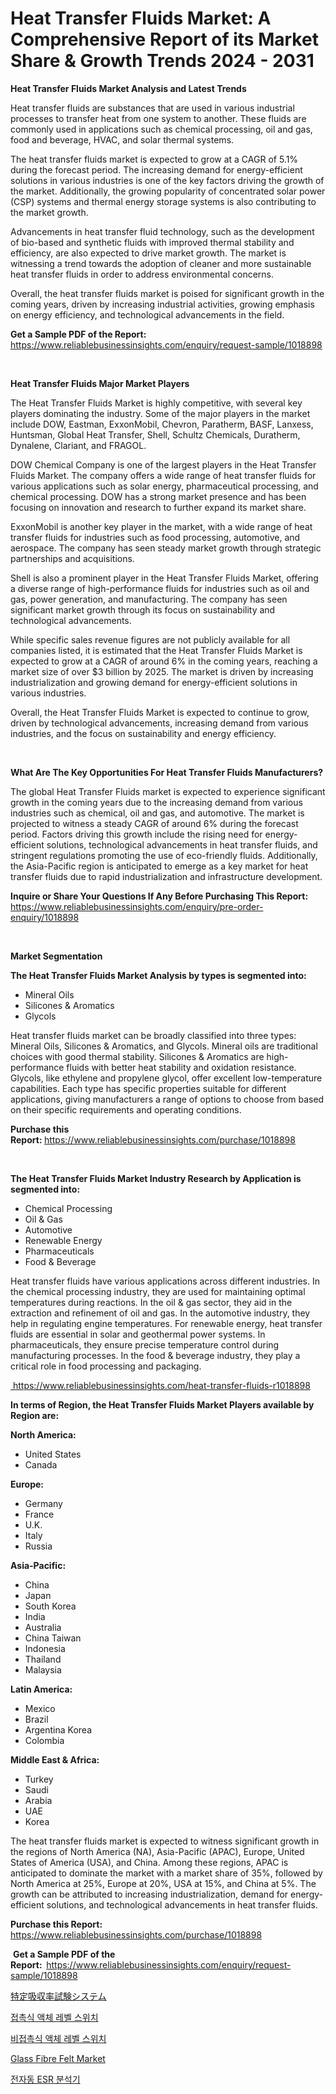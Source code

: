 <p><h1>Heat Transfer Fluids Market: A Comprehensive Report of its Market Share & Growth Trends 2024 - 2031</h1></p><p><strong>Heat Transfer Fluids Market Analysis and Latest Trends</strong></p>
<p><p>Heat transfer fluids are substances that are used in various industrial processes to transfer heat from one system to another. These fluids are commonly used in applications such as chemical processing, oil and gas, food and beverage, HVAC, and solar thermal systems.</p><p>The heat transfer fluids market is expected to grow at a CAGR of 5.1% during the forecast period. The increasing demand for energy-efficient solutions in various industries is one of the key factors driving the growth of the market. Additionally, the growing popularity of concentrated solar power (CSP) systems and thermal energy storage systems is also contributing to the market growth.</p><p>Advancements in heat transfer fluid technology, such as the development of bio-based and synthetic fluids with improved thermal stability and efficiency, are also expected to drive market growth. The market is witnessing a trend towards the adoption of cleaner and more sustainable heat transfer fluids in order to address environmental concerns.</p><p>Overall, the heat transfer fluids market is poised for significant growth in the coming years, driven by increasing industrial activities, growing emphasis on energy efficiency, and technological advancements in the field.</p></p>
<p><strong>Get a Sample PDF of the Report:&nbsp;</strong> <a href="https://www.reliablebusinessinsights.com/enquiry/request-sample/1018898">https://www.reliablebusinessinsights.com/enquiry/request-sample/1018898</a></p>
<p>&nbsp;</p>
<p><strong>Heat Transfer Fluids Major Market Players</strong></p>
<p><p>The Heat Transfer Fluids Market is highly competitive, with several key players dominating the industry. Some of the major players in the market include DOW, Eastman, ExxonMobil, Chevron, Paratherm, BASF, Lanxess, Huntsman, Global Heat Transfer, Shell, Schultz Chemicals, Duratherm, Dynalene, Clariant, and FRAGOL.</p><p>DOW Chemical Company is one of the largest players in the Heat Transfer Fluids Market. The company offers a wide range of heat transfer fluids for various applications such as solar energy, pharmaceutical processing, and chemical processing. DOW has a strong market presence and has been focusing on innovation and research to further expand its market share.</p><p>ExxonMobil is another key player in the market, with a wide range of heat transfer fluids for industries such as food processing, automotive, and aerospace. The company has seen steady market growth through strategic partnerships and acquisitions.</p><p>Shell is also a prominent player in the Heat Transfer Fluids Market, offering a diverse range of high-performance fluids for industries such as oil and gas, power generation, and manufacturing. The company has seen significant market growth through its focus on sustainability and technological advancements.</p><p>While specific sales revenue figures are not publicly available for all companies listed, it is estimated that the Heat Transfer Fluids Market is expected to grow at a CAGR of around 6% in the coming years, reaching a market size of over $3 billion by 2025. The market is driven by increasing industrialization and growing demand for energy-efficient solutions in various industries. </p><p>Overall, the Heat Transfer Fluids Market is expected to continue to grow, driven by technological advancements, increasing demand from various industries, and the focus on sustainability and energy efficiency.</p></p>
<p>&nbsp;</p>
<p><strong>What Are The Key Opportunities For Heat Transfer Fluids Manufacturers?</strong></p>
<p><p>The global Heat Transfer Fluids market is expected to experience significant growth in the coming years due to the increasing demand from various industries such as chemical, oil and gas, and automotive. The market is projected to witness a steady CAGR of around 6% during the forecast period. Factors driving this growth include the rising need for energy-efficient solutions, technological advancements in heat transfer fluids, and stringent regulations promoting the use of eco-friendly fluids. Additionally, the Asia-Pacific region is anticipated to emerge as a key market for heat transfer fluids due to rapid industrialization and infrastructure development.</p></p>
<p><strong>Inquire or Share Your Questions If Any Before Purchasing This Report:</strong> <a href="https://www.reliablebusinessinsights.com/enquiry/pre-order-enquiry/1018898">https://www.reliablebusinessinsights.com/enquiry/pre-order-enquiry/1018898</a></p>
<p>&nbsp;</p>
<p><strong>Market Segmentation</strong></p>
<p><strong>The Heat Transfer Fluids Market Analysis by types is segmented into:</strong></p>
<p><ul><li>Mineral Oils</li><li>Silicones & Aromatics</li><li>Glycols</li></ul></p>
<p><p>Heat transfer fluids market can be broadly classified into three types: Mineral Oils, Silicones & Aromatics, and Glycols. Mineral oils are traditional choices with good thermal stability. Silicones & Aromatics are high-performance fluids with better heat stability and oxidation resistance. Glycols, like ethylene and propylene glycol, offer excellent low-temperature capabilities. Each type has specific properties suitable for different applications, giving manufacturers a range of options to choose from based on their specific requirements and operating conditions.</p></p>
<p><strong>Purchase this Report:&nbsp;</strong><a href="https://www.reliablebusinessinsights.com/purchase/1018898">https://www.reliablebusinessinsights.com/purchase/1018898</a></p>
<p>&nbsp;</p>
<p><strong>The Heat Transfer Fluids Market Industry Research by Application is segmented into:</strong></p>
<p><ul><li>Chemical Processing</li><li>Oil & Gas</li><li>Automotive</li><li>Renewable Energy</li><li>Pharmaceuticals</li><li>Food & Beverage</li></ul></p>
<p><p>Heat transfer fluids have various applications across different industries. In the chemical processing industry, they are used for maintaining optimal temperatures during reactions. In the oil & gas sector, they aid in the extraction and refinement of oil and gas. In the automotive industry, they help in regulating engine temperatures. For renewable energy, heat transfer fluids are essential in solar and geothermal power systems. In pharmaceuticals, they ensure precise temperature control during manufacturing processes. In the food & beverage industry, they play a critical role in food processing and packaging.</p></p>
<p><a href="https://www.reliablebusinessinsights.com/heat-transfer-fluids-r1018898">&nbsp;https://www.reliablebusinessinsights.com/heat-transfer-fluids-r1018898</a></p>
<p><strong>In terms of Region, the Heat Transfer Fluids Market Players available by Region are:</strong></p>
<p>
    <p> <strong> North America: </strong>
        <ul>
            <li>United States</li>
            <li>Canada</li>
        </ul>
        </p> 
    <p> <strong> Europe: </strong>
        <ul>
            <li>Germany</li>
            <li>France</li>
            <li>U.K.</li>
            <li>Italy</li>
            <li>Russia</li>
        </ul>
        </p> 
    <p> <strong> Asia-Pacific: </strong>
        <ul>
            <li>China</li>
            <li>Japan</li>
            <li>South Korea</li>
            <li>India</li>
            <li>Australia</li>
            <li>China Taiwan</li>
            <li>Indonesia</li>
            <li>Thailand</li>
            <li>Malaysia</li>
        </ul>
        </p> 
    <p> <strong> Latin America: </strong>
        <ul>
            <li>Mexico</li>
            <li>Brazil</li>
            <li>Argentina Korea</li>
            <li>Colombia</li>
        </ul>
        </p> 
    <p> <strong> Middle East & Africa: </strong>
        <ul>
            <li>Turkey</li>
            <li>Saudi</li>
            <li>Arabia</li>
            <li>UAE</li>
            <li>Korea</li>
        </ul>
    </p>
    </p>
<p><p>The heat transfer fluids market is expected to witness significant growth in the regions of North America (NA), Asia-Pacific (APAC), Europe, United States of America (USA), and China. Among these regions, APAC is anticipated to dominate the market with a market share of 35%, followed by North America at 25%, Europe at 20%, USA at 15%, and China at 5%. The growth can be attributed to increasing industrialization, demand for energy-efficient solutions, and technological advancements in heat transfer fluids.</p></p>
<p><strong>Purchase this Report: </strong><a href="https://www.reliablebusinessinsights.com/purchase/1018898">https://www.reliablebusinessinsights.com/purchase/1018898</a></p>
<p>&nbsp;<strong>Get a Sample PDF of the Report:&nbsp;&nbsp;</strong><a href="https://www.reliablebusinessinsights.com/enquiry/request-sample/1018898">https://www.reliablebusinessinsights.com/enquiry/request-sample/1018898</a></p>
<p><strong></strong></p>
<p><p><a href="https://medium.com/@laceyzemlak1/%E7%89%B9%E5%AE%9A%E5%90%B8%E5%8F%8E%E7%8E%87%E8%A9%A6%E9%A8%93%E3%82%B7%E3%82%B9%E3%83%86%E3%83%A0%E5%B8%82%E5%A0%B4%E3%81%AE%E6%96%B0%E8%88%88%E3%83%88%E3%83%AC%E3%83%B3%E3%83%89%E3%81%A8%E5%B0%86%E6%9D%A5%E3%81%AE%E5%B1%95%E6%9C%9B-2024%E5%B9%B4%E3%81%8B%E3%82%892031%E5%B9%B4%E3%81%BE%E3%81%A7%E3%81%AE%E6%9C%9F%E9%96%93%E3%81%AB%E3%81%A4%E3%81%84%E3%81%A6-82d95190f12b">特定吸収率試験システム</a></p><p><a href="https://medium.com/@hugofirst44/%EC%A0%9C%ED%92%88-%EC%9C%A0%ED%98%95-%ED%94%8C%EB%A1%9C%ED%8A%B8-%EB%A6%AC%ED%80%B4%EB%93%9C-%EB%A0%88%EB%B2%A8-%EC%8A%A4%EC%9C%84%EC%B9%98-%EC%BB%A4%ED%8C%A8%EC%8B%9C%ED%8B%B0%EB%B8%8C-%EB%A0%88%EB%B2%A8-%EC%8A%A4%EC%9C%84%EC%B9%98-%EA%B8%B0%ED%83%80-%EC%B5%9C%EC%A2%85-%EC%82%AC%EC%9A%A9%EC%B2%98-%EC%84%9D%EC%9C%A0-%EC%82%B0%EC%97%85-%ED%99%94%ED%95%99-%EC%82%B0%EC%97%85-%EC%8B%9D%ED%92%88-%EC%82%B0%EC%97%85-%EA%B8%B0%ED%83%80-%EB%B0%8F-%EC%A7%80%EC%97%AD-2024-2031-%EB%85%84%EC%97%90-%EB%8C%80%ED%95%9C-1db2fe06519e">접촉식 액체 레벨 스위치</a></p><p><a href="https://medium.com/@dunce678678/%EB%B9%84%EC%A0%91%EC%B4%89-%EC%9C%A0%EB%9F%89-%EC%8A%A4%EC%9C%84%EC%B9%98-%EC%8B%9C%EC%9E%A5-%EA%B7%9C%EB%AA%A8%EB%8A%94-%EC%97%B0%ED%8F%89%EA%B7%A0-%EC%84%B1%EC%9E%A5%EB%A5%A0%EC%9D%B8-%EB%A1%9C-%EC%A6%9D%EA%B0%80%ED%95%98%EA%B3%A0-%EC%9E%88%EC%9C%BC%EB%A9%B0-%EC%9D%B4-%EB%B3%B4%EA%B3%A0%EC%84%9C%EB%8A%94-%EC%9C%A0%ED%98%95-%EC%9D%91%EC%9A%A9-%EC%84%B1%EC%9E%A5-%EB%B0%8F-2024%EB%85%84%EB%B6%80%ED%84%B0-2031%EB%85%84%EA%B9%8C%EC%A7%80%EC%9D%98-%EC%98%88%EC%B8%A1-%EB%B6%84%EC%84%9D%EC%9D%84-%EB%8B%A4%EB%A3%A8%EA%B3%A0-%EC%9E%88%EC%8A%B5%EB%8B%88%EB%8B%A4-f43f89f5b6c0">비접촉식 액체 레벨 스위치</a></p><p><a href="https://github.com/caominhtri712020/Market-Research-Report-List-1/blob/main/glass-fibre-felt-market.md">Glass Fibre Felt Market</a></p><p><a href="https://github.com/brainlyez1/Market-Research-Report-List-1/blob/main/7623634140089.md">전자동 ESR 분석기</a></p></p>